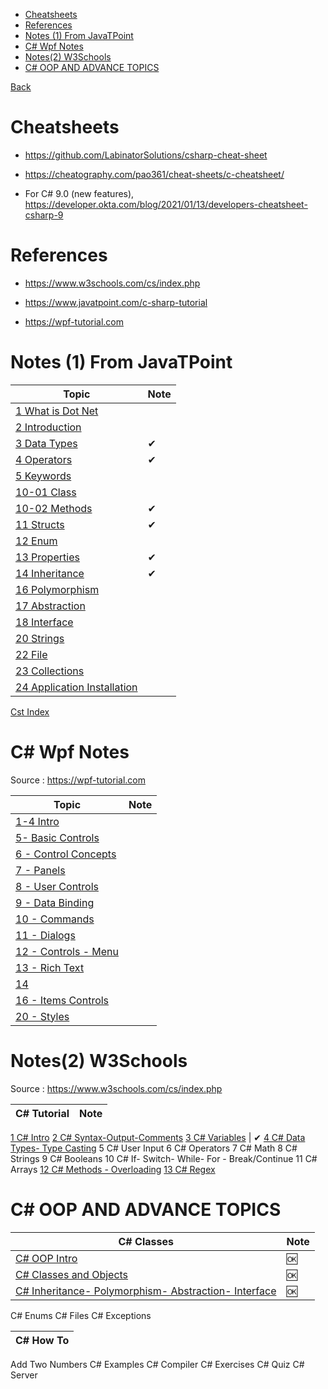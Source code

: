 
- [Cheatsheets](#cheatsheets)
- [References](#references)
- [Notes (1) From JavaTPoint](#notes-1-from-javatpoint)
- [C# Wpf Notes](#c-wpf-notes)
- [Notes(2) W3Schools](#notes2-w3schools)
- [C# OOP AND ADVANCE TOPICS](#c-oop-and-advance-topics)

[Back](../readme.md)

# Cheatsheets

- https://github.com/LabinatorSolutions/csharp-cheat-sheet

- https://cheatography.com/pao361/cheat-sheets/c-cheatsheet/

- For C# 9.0 (new features), https://developer.okta.com/blog/2021/01/13/developers-cheatsheet-csharp-9

# References

- https://www.w3schools.com/cs/index.php

- https://www.javatpoint.com/c-sharp-tutorial

- https://wpf-tutorial.com

# Notes (1) From JavaTPoint

Topic                                  | Note
---------------------------------------|-----
[1 What is Dot Net](./cst/cst-01.md)|
[2 Introduction](./cst/cst-02-introduction.md) | 
[3 Data Types](./cst/cst-03-data-types.md)   | ✔
[4 Operators](./cst/cst-04-operators.md) | ✔
[5 Keywords](./cst/cst-05-keywords.md)|
[10-01 Class](./cst/cst-10-01-class.md)|
[10-02 Methods](./cst/cst-10-02-methods.md)| ✔
[11 Structs](./cst/cst-11-structs.md)| ✔
[12 Enum](./cst/cst-12-enum.md)|
[13 Properties](./cst/cst-13-properties.md)| ✔
[14 Inheritance](./cst/cst-14-inheritance.md)| ✔
[16 Polymorphism](./cst/cst-16-polymorphism.md)| 
[17 Abstraction](./cst/cst-17-abstraction.md)| 
[18 Interface](./cst/cst-18-interface.md)| 
[20 Strings](./cst/cst-20-strings.md)|
[22 File](./cst/cst-22-file.md) |
[23 Collections](./cst/cst-23-collections.md)|
[24 Application Installation]()|

[Cst Index](./cst/cst-index.md)

# C# Wpf Notes 

Source : https://wpf-tutorial.com

Topic                                                       | Note
------------------------------------------------------------|-----
[1-4 Intro](./wpf/wpf-notes-1-4-intro.md)                    |
[5- Basic Controls](./wpf/wpf-notes-5-basic-controls.md)    |
[6 - Control Concepts ](./wpf/wpf-notes-6-control-concepts.md) |
[7 - Panels](./wpf/wpf-notes-7-panels.md)                   |
[8 - User Controls](./wpf/wpf-notes-8-user-controls.md)     |
[9 - Data Binding](./wpf/wpf-notes-9-data-binding.md)       |
[10 - Commands](./wpf/wpf-notes-10-commands.md)|
[11 - Dialogs](./wpf/wpf-notes-11-dialogs.md)               |
[12 - Controls - Menu](./wpf/wpf-notes-12-controls-menu.md) |
[13 - Rich Text](./wpf/wpf-notes-13-rich-text.md)|
[14]()|
[16 - Items Controls](./wpf/wpf-notes-16-Items-controls.md) |
[20 - Styles](./wpf/wpf-notes-20-styles.md)|

# Notes(2) W3Schools

Source : https://www.w3schools.com/cs/index.php

| C# Tutorial | Note
| -- | --
[1 C# Intro](./w3/cs-01-intro.md)
[2 C# Syntax-Output-Comments](./w3/cs-02-syntax.md)
[3 C# Variables](./w3/cs-03-variables.md) | ✔ 
[4 C# Data Types- Type Casting](./w3/cs-04-dataTypes.md)
5 C# User Input
6 C# Operators
7 C# Math
8 C# Strings
9 C# Booleans
10 C# If- Switch- While- For - Break/Continue
11 C# Arrays
[12 C# Methods - Overloading](./w3/cs-12-methods.md)
[13 C# Regex](./w3/cs-13-regex.md)

# C# OOP AND ADVANCE TOPICS

| C# Classes | Note
| -- | -- 
[C# OOP Intro](./w3/cs-oop-01-intro.md) | 🆗
[C# Classes and Objects](./w3/cs-oop-02-class.md) | 🆗
[C# Inheritance- Polymorphism- Abstraction- Interface](./w3/cs-oop-03-inheritance.md) | 🆗
C# Enums
C# Files
C# Exceptions

| C# How To
| --
Add Two Numbers
C# Examples
C# Compiler
C# Exercises
C# Quiz
C# Server





